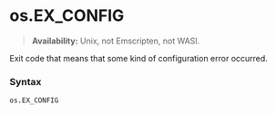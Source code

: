 # os.EX_CONFIG

> **Availability:** Unix, not Emscripten, not WASI.

Exit code that means that some kind of configuration error occurred.

### Syntax

```python
os.EX_CONFIG
```
